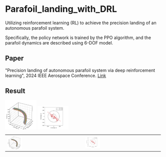 # Parafoil_landing_with_DRL
Utilizing reinforcement learning (RL) to achieve the precision landing of an autonomous parafoil system.

Specifically, the policy network is trained by the PPO algorithm, and the parafoil dynamics are described using 6-DOF model.

## Paper
"Precision landing of autonomous parafoil system via deep reinforcement learning", 2024 IEEE Aerospace Conference. [Link](https://ieeexplore.ieee.org/document/10521056)

## Result
<img src="https://github.com/Ceaser626/Parafoil_landing_with_DRL/blob/main/figure/Figure_4a.png?raw=true" alt="Figure_4a" width="20%" style="display: inline-block;"/>
<img src="https://github.com/Ceaser626/Parafoil_landing_with_DRL/blob/main/figure/Figure_4b.png?raw=true" alt="Figure_4b" width="20%" style="display: inline-block;"/>


<center>
  <table>
    <tr>
      <td><img src="https://github.com/Ceaser626/Parafoil_landing_with_DRL/blob/main/figure/Figure_4a.png?raw=true" alt="Figure_4a" width="20%" style="display: inline-block;"/></td>
      <td><img src="https://github.com/Ceaser626/Parafoil_landing_with_DRL/blob/main/figure/Figure_4b.png?raw=true" alt="Figure_4b" width="20%" style="display: inline-block;"/></td>
    </tr>
  </table>
</center>
